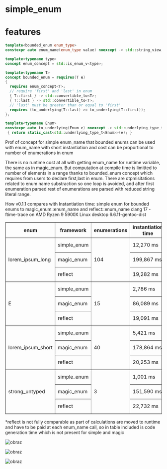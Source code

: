 # simple_enum

# features

```cpp
template<bounded_enum enum_type>
constexpr auto enum_name(enum_type value) noexcept -> std::string_view;

template<typename type>
concept enum_concept = std::is_enum_v<type>;

template<typename T>
concept bounded_enum = requires(T e) 
{
  requires enum_concept<T>;
  // require 'first' and 'last' in enum
  { T::first } -> std::convertible_to<T>;
  { T::last } -> std::convertible_to<T>;
  // 'last' must be greater than or equal to 'first'
  requires (to_underlying(T::last) >= to_underlying(T::first));
};

template<typename Enum>
constexpr auto to_underlying(Enum e) noexcept -> std::underlying_type_t<Enum>
 { return static_cast<std::underlying_type_t<Enum>>(e); }
```

Prof of concept for simple enum_name that bounded enums can be used with enum_name with short instantiation and cost can be proportional
to number of enumerations in enum

There is no runtime cost at all with getting enum_name for runtime variable, the same as in magic_enum.
But computation at compile time is limitted to number of elements in a range thanks to bounded_enum concept which requires from users to declare first,last in enum.
There are otpmisitations related to  enum name substraction so one loop is avoided, and after first enumeration parsed rest of enumerations are  parsed with reduced string literal range.

How v0.1.1 compares with Instantiation time:
simple enum for bounded enums to magic_enum::enum_name and reflect::enum_name
clang 17 -ftime-trace on AMD Ryzen 9 5900X Linux desktop 6.6.11-gentoo-dist

<table border="1">
  <tr>
    <th>enum</th>
    <th>framework</th>
    <th>enumerations</th>
    <th>instantiation time</th>
    <th>*code gen</th>
    <th>total time</th>
  </tr>
  <tr>
    <td rowspan="3">lorem_ipsum_long</td>
    <td>simple_enum</td>
    <td rowspan="3">104</td>
    <td>12,270 ms</td>
    <td></td>
    <td>12,270 ms</td>
  </tr>
  <tr>
    <td>magic_enum</td>
    <td>199,867 ms</td>
    <td></td>
    <td>199,867 ms</td>
  </tr>
  <tr>
    <td>reflect</td>
    <td>19,282 ms</td>
    <td>36,470 ms</td>
    <td>55,752 ms</td>
  </tr>
  <tr>
    <td rowspan="3">E</td>
    <td>simple_enum</td>
    <td rowspan="3">15</td>
    <td>2,786 ms</td>
    <td></td>
    <td>2,786 ms</td>
  </tr>
  <tr>
    <td>magic_enum</td>
    <td>86,089 ms</td>
    <td></td>
    <td>86,089 ms</td>
  </tr>
  <tr>
    <td>reflect</td>
    <td>19,091 ms</td>
    <td>27,475 ms</td>
    <td>46,566 ms</td>
  </tr>
  <tr>
    <td rowspan="3">lorem_ipsum_short</td>
    <td>simple_enum</td>
    <td rowspan="3">40</td>
    <td>5,421 ms</td>
    <td></td>
    <td>5,421 ms</td>
  </tr>
  <tr>
    <td>magic_enum</td>
    <td>178,864 ms</td>
    <td></td>
    <td>178,864 ms</td>
  </tr>
  <tr>
    <td>reflect</td>
    <td>20,253 ms</td>
    <td>41,024 ms</td>
    <td>61,277 ms</td>
  </tr>
  <tr>
    <td rowspan="3">strong_untyped</td>
    <td>simple_enum</td>
    <td rowspan="3">3</td>
    <td>1,001 ms</td>
    <td></td>
    <td>1,001 ms</td>
  </tr>
  <tr>
    <td>magic_enum</td>
    <td>151,590 ms</td>
    <td></td>
    <td>151,590 ms</td>
  </tr>
  <tr>
    <td>reflect</td>
    <td>22,732 ms</td>
    <td>46,484 ms</td>
    <td>69,216 ms</td>
  </tr>
</table>





*reflect is not fully comparable as part of calculations are moved to runtime and have to be paid at each enum_name call, so in table included is code generation time which is not present for simple and magic

![obraz](https://github.com/arturbac/simple_enum/assets/14975842/b2675b3a-491f-49e5-a507-5693d729e06b)

![obraz](https://github.com/arturbac/simple_enum/assets/14975842/e83a0508-9c31-48e2-b841-90e2233d5a5c)

![obraz](https://github.com/arturbac/simple_enum/assets/14975842/db7cb51b-6ba9-45aa-b5a4-fae5049c30df)



 
